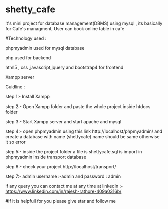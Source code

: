 # shetty_cafe
it's mini project for database management(DBMS) using mysql , its basically for Cafe's managment, User can book online table in cafe 

#Technology used :

phpmyadmin used for mysql database

php used for backend

html5 , css ,javascript,jquery and bootstrap4 for frontend

Xampp server

Guidline :

step 1:- Install Xampp

step 2:- Open Xampp folder and paste the whole project inside htdocs folder

step 3:- Start Xampp server and start apache and mysql

step 4:- open phpmyadmin using this link http://localhost/phpmyadmin/ and create a database with name (shettycafe) name should be same otherwise it so error

step 5:- inside the project folder a file is shettycafe.sql is import in phpmyadmin inside transport database

step 6:- check your project http://localhost/transport/

step 7:- admin username :-admin and password : admin

if any query you can contact me at any time at linkedIn :-https://www.linkedin.com/in/rajesh-rathore-409a0316b/

#If it is helpfull for you please give star and follow me
